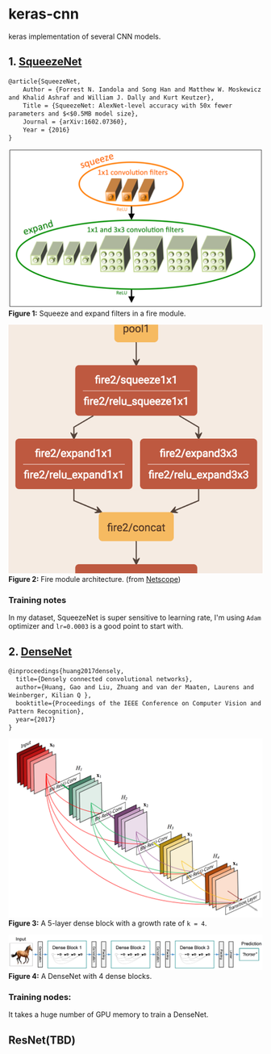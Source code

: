 # keras-cnn
keras implementation of several CNN models.

## 1.  [SqueezeNet](https://github.com/DeepScale/SqueezeNet/tree/master/SqueezeNet_v1.1)
```
@article{SqueezeNet,
    Author = {Forrest N. Iandola and Song Han and Matthew W. Moskewicz and Khalid Ashraf and William J. Dally and Kurt Keutzer},
    Title = {SqueezeNet: AlexNet-level accuracy with 50x fewer parameters and $<$0.5MB model size},
    Journal = {arXiv:1602.07360},
    Year = {2016}
}
```

![](./assets/squeeze1.png)  
**Figure 1:** Squeeze and expand filters in a fire module.

![](./assets/squeeze2.png)  
**Figure 2:** Fire module architecture. (from [Netscope](http://ethereon.github.io/netscope/quickstart.html))

### Training notes
In my dataset, SqueezeNet is super sensitive to learning rate, I'm using `Adam` optimizer and `lr=0.0003` is a good point to start with.

## 2. [DenseNet](https://github.com/liuzhuang13/DenseNet)
```
@inproceedings{huang2017densely,
  title={Densely connected convolutional networks},
  author={Huang, Gao and Liu, Zhuang and van der Maaten, Laurens and Weinberger, Kilian Q },
  booktitle={Proceedings of the IEEE Conference on Computer Vision and Pattern Recognition},
  year={2017}
}
```
![](./assets/densenet1.png)  
**Figure 3:** A 5-layer dense block with a growth rate of `k = 4`.

![](./assets/densenet2.png)  
**Figure 4:** A DenseNet with 4 dense blocks.

### Training nodes:
It takes a huge number of GPU memory to train a DenseNet.

## ResNet(TBD)
